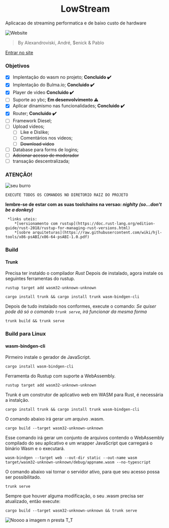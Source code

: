 <h1 align="center"> LowStream </h1>
<p align="justify"> Aplicacao de streaming performatica e de baixo custo de hardware </p>
<img alt="Website" src="https://img.shields.io/website?down_message=offline&up_message=online&url=https%3A%2F%2Flowstream.tk"> 
<blockquote>By Alexandroviski, André, $enick & Pablo</blockquote> <a href="https://lowstream.tk/">Entrar no site</a>

<h3>Objetivos</h3>

  - [x] Implentação do wasm no projeto; **Concluido :heavy_check_mark:**
  - [x] Implentação do Bulma.io; **Concluido :heavy_check_mark:**
  - [x] Player de video **Concluido :heavy_check_mark:**
  - [ ] Suporte ao ybc; **Em desenvolvimento :warning:**
  - [x] Aplicar dinamismo nas funcionalidades; **Concluido :heavy_check_mark:**
  - [x] Router; **Concluido :heavy_check_mark:**
  - [ ] Framework Diesel;
  - [ ] Upload videos;
    - [ ] Like e Dislike;
    - [ ] Comentários nos videos;
    - [ ] ~~Download video~~ 
  - [ ] Database para forms de logins;
  - [ ] ~~Adcionar acesso de moderador~~ 
  - [ ] transação descentralizada;
  
  <h3>ATENÇÃO!</h3>
  
  
 <img alt="seu burro" src="https://pbs.twimg.com/profile_images/1024031406685601793/6P8F0RFy.jpg"> 

  
    EXECUTE TODOS OS COMANDOS NO DIRETORIO RAIZ DO PROJETO
  **lembre-se de estar com as suas toolchains na versao: _nighlty_ _(so...don't be a donkey)_** 
  
 	 *links uteis:
  		*[versionamento com rustup](https://doc.rust-lang.org/edition-guide/rust-2018/rustup-for-managing-rust-versions.html)
  		*[sobre arquiteturas](https://raw.githubusercontent.com/wiki/hjl-tools/x86-psABI/x86-64-psABI-1.0.pdf)
  
  <h3>Build</h3>
  
  	
  
  <h4>Trunk</h4>
 
 	
  
  Precisa ter instaldo o compilador *Rust* 
  Depois de instalado, agora instale os seguintes ferramentas do rustup.

  
  ```
  rustup target add wasm32-unknown-unknown
  ```
  
  ```
  cargo install trunk && cargo install trunk wasm-bindgen-cli
  ```
  Depois de tudo instalado nos conformes, execute o comando:
  *Se quiser pode dá só o comando ```trunk serve```, irá funcionar da mesma forma*
  
  ```
  trunk build && trunk serve
  ```

  <h3>Build para Linux</h3>

				  
  <h4>wasm-bindgen-cli</h4>
  
  Pirmeiro instale o gerador de JavaScript.

  ```
  cargo install wasm-bindgen-cli
  
  ```
  
  Ferramenta do Rustup com suporte a WebAssembly.

  ```
  rustup target add wasm32-unknown-unknown
  ```

  Trunk é um construtor de aplicativo web em WASM para 
Rust, é necessária a instalção.
 
  ```
  cargo install trunk && cargo install trunk wasm-bindgen-cli
  ```
  
  O comando abaixo irá gerar um arquivo .wasm.

  ```
  cargo build --target wasm32-unknown-unknown

  ```
  Esse comando irá gerar um conjunto de arquivos
contendo o WebAssembly compilado do seu aplicativo e um
wrapper JavaScript que carregará o binário Wasm e o
executará.


  ```
  wasm-bindgen --target web --out-dir static --out-name wasm target/wasm32-unknown-unknown/debug/appname.wasm --no-typescript
  ```
  O comando abaixo vai tornar o servidor ativo, para 
que seu acesso possa ser possibilitado.

  ```
  trunk serve
  ```
  Sempre que houver alguma modificação, o seu .wasm precisa ser atualizado, então execute:
  
  ```
  cargo build --target wasm32-unknown-unknown && trunk serve

  ```

  <img alt="Noooo a imagem n presta T_T" src="https://i.pinimg.com/564x/05/a8/0e/05a80e4c78c3bd767650229f0407e162.jpg"> 
